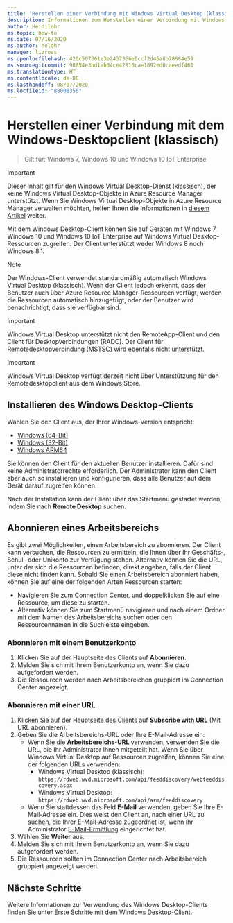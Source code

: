 ```yaml
---
title: 'Herstellen einer Verbindung mit Windows Virtual Desktop (klassisch) unter Windows 10 oder 7: Azure'
description: Informationen zum Herstellen einer Verbindung mit Windows Virtual Desktop (klassisch) mithilfe des Windows Desktop-Clients.
author: Heidilohr
ms.topic: how-to
ms.date: 07/16/2020
ms.author: helohr
manager: lizross
ms.openlocfilehash: 420c507361e3e2437366e6ccf2d46a8b78684e59
ms.sourcegitcommit: 98854e3bd1ab04ce42816cae1892ed0caeedf461
ms.translationtype: HT
ms.contentlocale: de-DE
ms.lasthandoff: 08/07/2020
ms.locfileid: "88008356"
---
```

# <a name="connect-with-the-windows-desktop-classic-client"></a>Herstellen einer Verbindung mit dem Windows-Desktopclient (klassisch)

> Gilt für: Windows 7, Windows 10 und Windows 10 IoT Enterprise

>[!IMPORTANT]
>Dieser Inhalt gilt für den Windows Virtual Desktop-Dienst (klassisch), der keine Windows Virtual Desktop-Objekte in Azure Resource Manager unterstützt. Wenn Sie Windows Virtual Desktop-Objekte in Azure Resource Manager verwalten möchten, helfen Ihnen die Informationen in [diesem Artikel](../connect-windows-7-10.md) weiter.

Mit dem Windows Desktop-Client können Sie auf Geräten mit Windows 7, Windows 10 und Windows 10 IoT Enterprise auf Windows Virtual Desktop-Ressourcen zugreifen. Der Client unterstützt weder Windows 8 noch Windows 8.1.

>[!NOTE]
>Der Windows-Client verwendet standardmäßig automatisch Windows Virtual Desktop (klassisch). Wenn der Client jedoch erkennt, dass der Benutzer auch über Azure Resource Manager-Ressourcen verfügt, werden die Ressourcen automatisch hinzugefügt, oder der Benutzer wird benachrichtigt, dass sie verfügbar sind.

> [!IMPORTANT]
> Windows Virtual Desktop unterstützt nicht den RemoteApp-Client und den Client für Desktopverbindungen (RADC). Der Client für Remotedesktopverbindung (MSTSC) wird ebenfalls nicht unterstützt.

> [!IMPORTANT]
> Windows Virtual Desktop verfügt derzeit nicht über Unterstützung für den Remotedesktopclient aus dem Windows Store.

## <a name="install-the-windows-desktop-client"></a>Installieren des Windows Desktop-Clients

Wählen Sie den Client aus, der Ihrer Windows-Version entspricht:

- [Windows (64-Bit)](https://go.microsoft.com/fwlink/?linkid=2068602)
- [Windows (32-Bit)](https://go.microsoft.com/fwlink/?linkid=2098960)
- [Windows ARM64](https://go.microsoft.com/fwlink/?linkid=2098961)

Sie können den Client für den aktuellen Benutzer installieren. Dafür sind keine Administratorrechte erforderlich. Der Administrator kann den Client aber auch so installieren und konfigurieren, dass alle Benutzer auf dem Gerät darauf zugreifen können.

Nach der Installation kann der Client über das Startmenü gestartet werden, indem Sie nach **Remote Desktop** suchen.

## <a name="subscribe-to-a-workspace"></a>Abonnieren eines Arbeitsbereichs

Es gibt zwei Möglichkeiten, einen Arbeitsbereich zu abonnieren. Der Client kann versuchen, die Ressourcen zu ermitteln, die Ihnen über Ihr Geschäfts-, Schul- oder Unikonto zur Verfügung stehen. Alternativ können Sie die URL, unter der sich die Ressourcen befinden, direkt angeben, falls der Client diese nicht finden kann. Sobald Sie einen Arbeitsbereich abonniert haben, können Sie auf eine der folgenden Arten Ressourcen starten:

- Navigieren Sie zum Connection Center, und doppelklicken Sie auf eine Ressource, um diese zu starten.
- Alternativ können Sie zum Startmenü navigieren und nach einem Ordner mit dem Namen des Arbeitsbereichs suchen oder den Ressourcennamen in die Suchleiste eingeben.

### <a name="subscribe-with-a-user-account"></a>Abonnieren mit einem Benutzerkonto

1. Klicken Sie auf der Hauptseite des Clients auf **Abonnieren**.
2. Melden Sie sich mit Ihrem Benutzerkonto an, wenn Sie dazu aufgefordert werden.
3. Die Ressourcen werden nach Arbeitsbereichen gruppiert im Connection Center angezeigt.

### <a name="subscribe-with-a-url"></a>Abonnieren mit einer URL

1. Klicken Sie auf der Hauptseite des Clients auf **Subscribe with URL** (Mit URL abonnieren).
2. Geben Sie die Arbeitsbereichs-URL oder Ihre E-Mail-Adresse ein:
   - Wenn Sie die **Arbeitsbereichs-URL** verwenden, verwenden Sie die URL, die Ihr Administrator Ihnen mitgeteilt hat. Wenn Sie über Windows Virtual Desktop auf Ressourcen zugreifen, können Sie eine der folgenden URLs verwenden:
     - Windows Virtual Desktop (klassisch): `https://rdweb.wvd.microsoft.com/api/feeddiscovery/webfeeddiscovery.aspx`
     - Windows Virtual Desktop: `https://rdweb.wvd.microsoft.com/api/arm/feeddiscovery`
   - Wenn Sie stattdessen das Feld **E-Mail** verwenden, geben Sie Ihre E-Mail-Adresse ein. Dies weist den Client an, nach einer URL zu suchen, die Ihrer E-Mail-Adresse zugeordnet ist, wenn Ihr Administrator [E-Mail-Ermittlung](/windows-server/remote/remote-desktop-services/rds-email-discovery) eingerichtet hat.
3. Wählen Sie **Weiter** aus.
4. Melden Sie sich mit Ihrem Benutzerkonto an, wenn Sie dazu aufgefordert werden.
5. Die Ressourcen sollten im Connection Center nach Arbeitsbereich gruppiert angezeigt werden.

## <a name="next-steps"></a>Nächste Schritte

Weitere Informationen zur Verwendung des Windows Desktop-Clients finden Sie unter [Erste Schritte mit dem Windows Desktop-Client](/windows-server/remote/remote-desktop-services/clients/windowsdesktop/).
